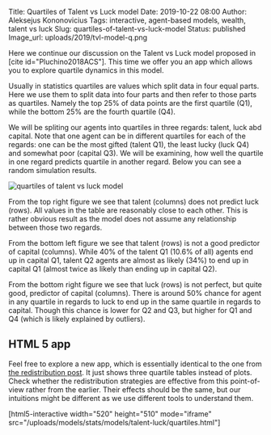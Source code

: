 Title: Quartiles of Talent vs Luck model
Date: 2019-10-22 08:00
Author: Aleksejus Kononovicius
Tags: interactive, agent-based models, wealth, talent vs luck
Slug: quartiles-of-talent-vs-luck-model
Status: published
Image_url: uploads/2019/tvl-model-q.png

Here we continue our discussion on the Talent vs Luck model proposed in
[cite id="Pluchino2018ACS"]. This time we offer you an app which allows
you to explore quartile dynamics in this model.
<!--more-->

Usually in statistics quartiles are values which split data in four equal parts.
Here we use them to split data into four parts and then refer to those parts as
quartiles. Namely the top 25% of data points are the first quartile (Q1), while
the bottom 25% are the fourth quartile (Q4).

We will be spliting our agents into quartiles in three regards: talent, luck
abd capital. Note that one agent can be in different quartiles for each of the
regards: one can be the most gifted (talent Q1), the least lucky (luck Q4) and
somewhat poor (capital Q3). We will be examining, how well the quartile in one
regard predicts quartile in another regard. Below you can see a random simulation
results.

![quartiles of talent vs luck model]({static}/uploads/2019/tvl-model-q.png
"Results of a random simulation with 'no redistribution' redistribution
strategy.")

From the top right figure we see that talent (columns) does not predict luck
(rows). All values in the table are reasonably close to each other. This is
rather obvious result as the model does not assume any relationship between
those two regards.

From the bottom left figure we see that talent (rows) is not a good predictor
of capital (columns). While 40% of the talent Q1 (10.6% of all) agents end up
in capital Q1, talent Q2 agents are almost as likely (34%) to end up in capital
Q1 (almost twice as likely than ending up in capital Q2).

From the bottom right figure we see that luck (rows) is not perfect, but quite
good, predictor of capital (columns). There is around 50% chance for agent in
any quartile in regards to luck to end up in the same quartile in regards to
capital. Though this chance is lower for Q2 and Q3, but higher for Q1 and Q4
(which is likely explained by outliers).

## HTML 5 app

Feel free to explore a new app, which is essentially identical to the one from
[the redistribution post]({filename}/articles/2019/redistribution-in-talent-vs-luck-model.md).
It just shows three quartile tables instead of plots. Check whether the
redistribution strategies are effective from this point-of-view rather from the
earlier. Their effects should be the same, but our intuitions might be different
as we use different tools to understand them.

[html5-interactive width="520" height="510" mode="iframe"
src="/uploads/models/stats/models/talent-luck/quartiles.html"]
